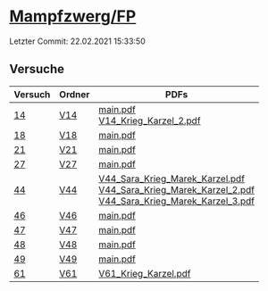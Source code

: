 # [Mampfzwerg/FP](https://github.com/Mampfzwerg/FP)

Letzter Commit: 22.02.2021 15:33:50

## Versuche

|       Versuch        |                        Ordner                         |                                                                                                                                                                                                                                                                             PDFs                                                                                                                                                                                                                                                                              |
|----------------------|-------------------------------------------------------|---------------------------------------------------------------------------------------------------------------------------------------------------------------------------------------------------------------------------------------------------------------------------------------------------------------------------------------------------------------------------------------------------------------------------------------------------------------------------------------------------------------------------------------------------------------|
|[14](../../versuch/14)|[V14](https://github.com/Mampfzwerg/FP/tree/master/V14)|[main.pdf](https://docs.google.com/viewer?url=https://raw.githubusercontent.com/Mampfzwerg/FP/master/V14/latex-template/main.pdf)<br/>[V14_Krieg_Karzel_2.pdf](https://docs.google.com/viewer?url=https://raw.githubusercontent.com/Mampfzwerg/FP/master/V14/latex-template/V14_Krieg_Karzel_2.pdf)                                                                                                                                                                                                                                                            |
|[18](../../versuch/18)|[V18](https://github.com/Mampfzwerg/FP/tree/master/V18)|[main.pdf](https://docs.google.com/viewer?url=https://raw.githubusercontent.com/Mampfzwerg/FP/master/V18/main.pdf)                                                                                                                                                                                                                                                                                                                                                                                                                                             |
|[21](../../versuch/21)|[V21](https://github.com/Mampfzwerg/FP/tree/master/V21)|[main.pdf](https://docs.google.com/viewer?url=https://raw.githubusercontent.com/Mampfzwerg/FP/master/V21/main.pdf)                                                                                                                                                                                                                                                                                                                                                                                                                                             |
|[27](../../versuch/27)|[V27](https://github.com/Mampfzwerg/FP/tree/master/V27)|[main.pdf](https://docs.google.com/viewer?url=https://raw.githubusercontent.com/Mampfzwerg/FP/master/V27/latex-template/main.pdf)                                                                                                                                                                                                                                                                                                                                                                                                                              |
|[44](../../versuch/44)|[V44](https://github.com/Mampfzwerg/FP/tree/master/V44)|[V44_Sara_Krieg_Marek_Karzel.pdf](https://docs.google.com/viewer?url=https://raw.githubusercontent.com/Mampfzwerg/FP/master/V44/latex-template/V44_Sara_Krieg_Marek_Karzel.pdf)<br/>[V44_Sara_Krieg_Marek_Karzel_2.pdf](https://docs.google.com/viewer?url=https://raw.githubusercontent.com/Mampfzwerg/FP/master/V44/latex-template/V44_Sara_Krieg_Marek_Karzel_2.pdf)<br/>[V44_Sara_Krieg_Marek_Karzel_3.pdf](https://docs.google.com/viewer?url=https://raw.githubusercontent.com/Mampfzwerg/FP/master/V44/latex-template/V44_Sara_Krieg_Marek_Karzel_3.pdf)|
|[46](../../versuch/46)|[V46](https://github.com/Mampfzwerg/FP/tree/master/V46)|[main.pdf](https://docs.google.com/viewer?url=https://raw.githubusercontent.com/Mampfzwerg/FP/master/V46/main.pdf)                                                                                                                                                                                                                                                                                                                                                                                                                                             |
|[47](../../versuch/47)|[V47](https://github.com/Mampfzwerg/FP/tree/master/V47)|[main.pdf](https://docs.google.com/viewer?url=https://raw.githubusercontent.com/Mampfzwerg/FP/master/V47/main.pdf)                                                                                                                                                                                                                                                                                                                                                                                                                                             |
|[48](../../versuch/48)|[V48](https://github.com/Mampfzwerg/FP/tree/master/V48)|[main.pdf](https://docs.google.com/viewer?url=https://raw.githubusercontent.com/Mampfzwerg/FP/master/V48/main.pdf)                                                                                                                                                                                                                                                                                                                                                                                                                                             |
|[49](../../versuch/49)|[V49](https://github.com/Mampfzwerg/FP/tree/master/V49)|[main.pdf](https://docs.google.com/viewer?url=https://raw.githubusercontent.com/Mampfzwerg/FP/master/V49/latex-template/main.pdf)                                                                                                                                                                                                                                                                                                                                                                                                                              |
|[61](../../versuch/61)|[V61](https://github.com/Mampfzwerg/FP/tree/master/V61)|[V61_Krieg_Karzel.pdf](https://docs.google.com/viewer?url=https://raw.githubusercontent.com/Mampfzwerg/FP/master/V61/latex-template/V61_Krieg_Karzel.pdf)                                                                                                                                                                                                                                                                                                                                                                                                      |
